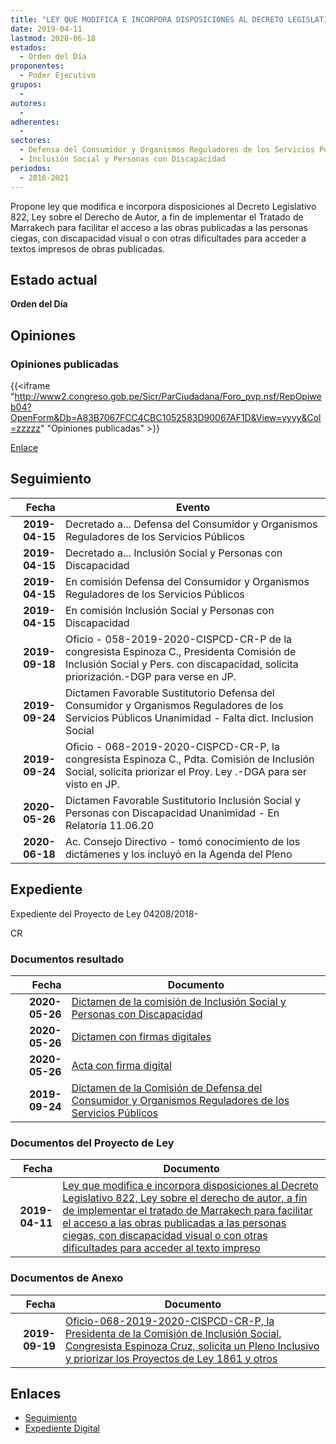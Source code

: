 ```yaml
---
title: "LEY QUE MODIFICA E INCORPORA DISPOSICIONES AL DECRETO LEGISLATIVO 822, LEY SOBRE EL DERECHO DE AUTOR, A FIN DE IMPLEMENTAR EL TRATADO DE MARRAKECH PARA FACILITAR EL ACCESO A LAS OBRAS PUBLICADAS A LAS PERSONAS CIEGAS, CON DISCAPACIDAD VISUAL O CON OTRAS DIFICULTADES PARA ACCEDER AL TEXTO IMPRESO"
date: 2019-04-11
lastmod: 2020-06-18
estados: 
  - Orden del Día
proponentes: 
  - Poder Ejecutivo
grupos: 
  - 
autores: 
  - 
adherentes: 
  - 
sectores: 
  - Defensa del Consumidor y Organismos Reguladores de los Servicios Públicos
  - Inclusión Social y Personas con Discapacidad
periodos: 
  - 2016-2021
---
```


Propone ley que modifica e incorpora disposiciones al Decreto Legislativo 822, Ley sobre el Derecho de Autor, a fin de implementar el Tratado de Marrakech para facilitar el acceso a las obras publicadas a las personas ciegas, con discapacidad visual o con otras dificultades para acceder a textos impresos de obras publicadas.


## Estado actual

**Orden del Día**

## Opiniones

### Opiniones publicadas

{{<iframe "http://www2.congreso.gob.pe/Sicr/ParCiudadana/Foro_pvp.nsf/RepOpiweb04?OpenForm&Db=A83B7067FCC4CBC1052583D90067AF1D&View=yyyy&Col=zzzzz" "Opiniones publicadas" >}}

[Enlace](http://www2.congreso.gob.pe/Sicr/ParCiudadana/Foro_pvp.nsf/RepOpiweb04?OpenForm&Db=A83B7067FCC4CBC1052583D90067AF1D&View=yyyy&Col=zzzzz)

## Seguimiento

| Fecha | Evento |
|------:|--------|
| **2019-04-15** | Decretado a... Defensa del Consumidor y Organismos Reguladores de los Servicios Públicos|
| **2019-04-15** | Decretado a... Inclusión Social y Personas con Discapacidad|
| **2019-04-15** | En comisión Defensa del Consumidor y Organismos Reguladores de los Servicios Públicos|
| **2019-04-15** | En comisión Inclusión Social y Personas con Discapacidad|
| **2019-09-18** | Oficio - 058-2019-2020-CISPCD-CR-P de la congresista Espinoza C., Presidenta Comisión de Inclusión Social y Pers. con discapacidad, solicita priorización.-DGP para verse en JP.|
| **2019-09-24** | Dictamen Favorable Sustitutorio Defensa del Consumidor y Organismos Reguladores de los Servicios Públicos Unanimidad - Falta dict. Inclusion Social|
| **2019-09-24** | Oficio - 068-2019-2020-CISPCD-CR-P, la congresista Espinoza C., Pdta. Comisión de Inclusión Social, solicita priorizar el Proy. Ley .-DGA para ser visto en JP.|
| **2020-05-26** | Dictamen Favorable Sustitutorio Inclusión Social y Personas con Discapacidad Unanimidad - En Relatoría 11.06.20|
| **2020-06-18** | Ac. Consejo Directivo - tomó conocimiento de los dictámenes y los incluyó en la Agenda del Pleno|


## Expediente

Expediente del Proyecto de Ley 04208/2018-

CR


### Documentos resultado

| Fecha | Documento |
|------:|--------|
| **2020-05-26** | [Dictamen de la comisión de Inclusión Social y Personas con Discapacidad](http://www.leyes.congreso.gob.pe/Documentos/2016_2021/Dictamenes/Proyectos_de_Ley/04208DC13MAY20200526.pdf) |
| **2020-05-26** | [Dictamen con firmas digitales](http://www.leyes.congreso.gob.pe/Documentos/2016_2021/Dictamenes/Proyectos_de_Ley/04208DC13MAY-1.pdf) |
| **2020-05-26** | [Acta con firma digital](http://www.leyes.congreso.gob.pe/Documentos/2016_2021/Actas/Comisiones_Ordinarias/ACTA-CISPD-04208.pdf) |
| **2019-09-24** | [Dictamen de la Comisión de Defensa del Consumidor y Organismos Reguladores de los Servicios Públicos](http://www.leyes.congreso.gob.pe/Documentos/2016_2021/Dictamenes/Proyectos_de_Ley/04208DC06MAY20190924.pdf) |

### Documentos del Proyecto de Ley

| Fecha | Documento |
|------:|--------|
| **2019-04-11** | [Ley que modifica e incorpora disposiciones al Decreto Legislativo 822, Ley sobre el derecho de autor, a fin de implementar el tratado de Marrakech para facilitar el acceso a las obras publicadas a las personas ciegas, con discapacidad visual o con otras dificultades para acceder al texto impreso](http://www.leyes.congreso.gob.pe/Documentos/2016_2021/Proyectos_de_Ley_y_de_Resoluciones_Legislativas/PL0420820190411.pdf) |

### Documentos de Anexo

| Fecha | Documento |
|------:|--------|
| **2019-09-19** | [Oficio-068-2019-2020-CISPCD-CR-P, la Presidenta de la Comisión de Inclusión Social, Congresista Espinoza Cruz, solicita un Pleno Inclusivo y priorizar los Proyectos de Ley 1861 y otros](http://www.leyes.congreso.gob.pe/Documentos/2016_2021/Consejo_Directivo/Pedidos_Pase_a_Comision/OFICIO-1102-2018-2019-CDRGLMGE.pdf) |

## Enlaces 

- [Seguimiento](http://www2.congreso.gob.pe/Sicr/TraDocEstProc/CLProLey2016.nsf/f7fff46988ca05b1052578e100829cc7/04e0a1c7f54b1a81052583da0001122c?OpenDocument)
- [Expediente Digital](http://www2.congreso.gob.pe/Sicr/TraDocEstProc/CLProLey2016.nsf/f7fff46988ca05b1052578e100829cc7/04e0a1c7f54b1a81052583da0001122c?OpenDocument&Click=05257FB7005EB655.eb71d0cf91d8294e05256cdf006b5706/$Body/0.1C6C)
